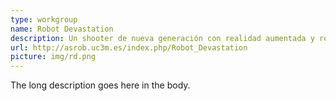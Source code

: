 ```yaml
---
type: workgroup
name: Robot Devastation
description: Un shooter de nueva generación con realidad aumentada y robots reales. A través de tu PC vas a poder jugar online con otros usuarios, manejando robots en campeonatos y campa&#241;as&#58; &#161;todo 24&#47;7&#33; 
url: http://asrob.uc3m.es/index.php/Robot_Devastation
picture: img/rd.png
---
```


The long description goes here in the body.
